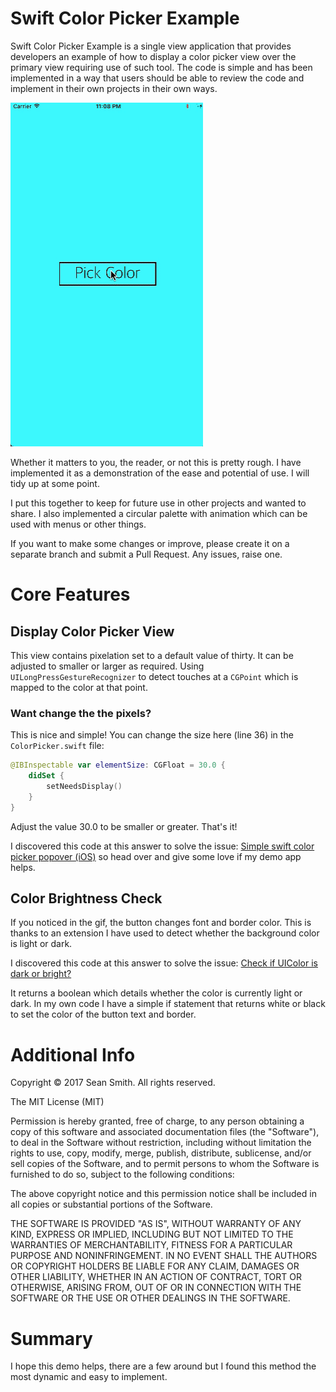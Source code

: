 # Swift Color Picker Example
Swift Color Picker Example is a single view application that provides developers an example of how to display a color picker view over the primary view requiring use of such tool. The code is simple and has been implemented in a way that users should be able to review the code and implement in their own projects in their own ways.

![alt tag](https://github.com/AppDevGuy/SwiftColorPicker/blob/master/swift-color-picker-demo.gif)

Whether it matters to you, the reader, or not this is pretty rough. I have implemented it as a demonstration of the ease and potential of use. I will tidy up at some point.

I put this together to keep for future use in other projects and wanted to share. I also implemented a circular palette with animation which can be used with menus or other things. 

If you want to make some changes or improve, please create it on a separate branch and submit a Pull Request. Any issues, raise one. 

# Core Features
## Display Color Picker View
This view contains pixelation set to a default value of thirty. It can be adjusted to smaller or larger as required. Using `UILongPressGestureRecognizer` to detect touches at a `CGPoint` which is mapped to the color at that point. 

### Want change the the pixels?
This is nice and simple! You can change the size here (line 36) in the `ColorPicker.swift` file:

```Swift
@IBInspectable var elementSize: CGFloat = 30.0 {
    didSet {
        setNeedsDisplay()
    }
}
```

Adjust the value 30.0 to be smaller or greater. That's it!

I discovered this code at this answer to solve the issue: [Simple swift color picker popover (iOS)](http://stackoverflow.com/a/34142316/4008175) so head over and give some love if my demo app helps.

## Color Brightness Check
If you noticed in the gif, the button changes font and border color. This is thanks to an extension I have used to detect whether the background color is light or dark. 

I discovered this code at this answer to solve the issue: [Check if UIColor is dark or bright?](http://stackoverflow.com/a/29044899/4008175)

It returns a boolean which details whether the color is currently light or dark. In my own code I have a simple if statement that returns white or black to set the color of the button text and border.

# Additional Info
Copyright © 2017 Sean Smith. All rights reserved.

The MIT License (MIT)

Permission is hereby granted, free of charge, to any person obtaining a copy of this software and associated documentation files (the "Software"), to deal in the Software without restriction, including without limitation the rights to use, copy, modify, merge, publish, distribute, sublicense, and/or sell copies of the Software, and to permit persons to whom the Software is furnished to do so, subject to the following conditions:

The above copyright notice and this permission notice shall be included in all copies or substantial portions of the Software.

THE SOFTWARE IS PROVIDED "AS IS", WITHOUT WARRANTY OF ANY KIND, EXPRESS OR IMPLIED, INCLUDING BUT NOT LIMITED TO THE WARRANTIES OF MERCHANTABILITY, FITNESS FOR A PARTICULAR PURPOSE AND NONINFRINGEMENT. IN NO EVENT SHALL THE AUTHORS OR COPYRIGHT HOLDERS BE LIABLE FOR ANY CLAIM, DAMAGES OR OTHER LIABILITY, WHETHER IN AN ACTION OF CONTRACT, TORT OR OTHERWISE, ARISING FROM, OUT OF OR IN CONNECTION WITH THE SOFTWARE OR THE USE OR OTHER DEALINGS IN THE SOFTWARE.

# Summary
I hope this demo helps, there are a few around but I found this method the most dynamic and easy to implement.
